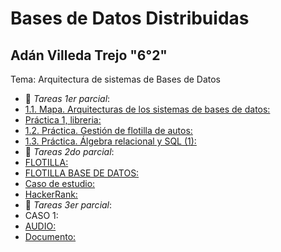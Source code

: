 # Bases de Datos Distribuidas
## Adán Villeda Trejo "6°2"
Tema: Arquitectura de sistemas de Bases de Datos
- :file_folder: _Tareas 1er parcial_:
- [1.1. Mapa. Arquitecturas de los sistemas de bases de datos: ](Arquitectura_De_Bases_De_Datos.pdf)
- [Práctica 1, libreria: ](BDD_1.pdf)
- [1.2. Práctica. Gestión de flotilla de autos: ](BDD_2.pdf)
- [1.3. Práctica. Álgebra relacional y SQL (1): ](BDD_3.pdf)
- :file_folder: _Tareas 2do parcial_:
- [FLOTILLA: ](flotillas.pdf)
- [FLOTILLA BASE DE DATOS: ](flotillasql.txt)
- [Caso de estudio: ](FlujoDeDatos.pdf)
- [HackerRank: ](hackerrank.png)
- :file_folder: _Tareas 3er parcial_:
- CASO 1:
- [AUDIO: ](Caso1.mp3)
- [Documento: ](Caso1.PDF)
